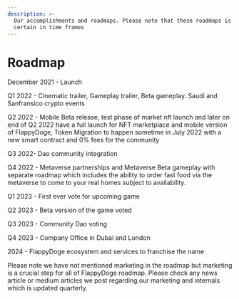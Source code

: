 ```yaml
---
description: >-
  Our accomplishments and roadmaps. Please note that these roadmaps is not 100%
  certain in time frames
---
```


# Roadmap

December 2021 - Launch

Q1 2022 - Cinematic trailer, Gameplay trailer, Beta gameplay. Saudi and Sanfransico crypto events

Q2 2022 - Mobile Beta release, test phase of market nft launch and later on end of Q2 2022 have a full launch for NFT marketplace and mobile version of FlappyDoge, Token Migration to happen sometime in July 2022 with a new smart contract and 0% fees for the community

Q3 2022- Dao community integration&#x20;

Q4 2022 - Metaverse partnerships and Metaverse Beta gameplay with separate roadmap which includes the ability to order fast food via the metaverse to come to your real homes subject to availability.

Q1 2023 - First ever vote for upcoming game

Q2 2023 - Beta version of the game voted

Q3 2023 - Community Dao voting

Q4 2023 - Company Office in Dubai and London

2024 - FlappyDoge ecosystem and services to franchise the name



Please note we have not mentioned marketing in the roadmap but marketing is a crucial step for all of FlappyDoge roadmap. Please check any news article or medium articles we post regarding our marketing and internals which  is updated quarterly.


